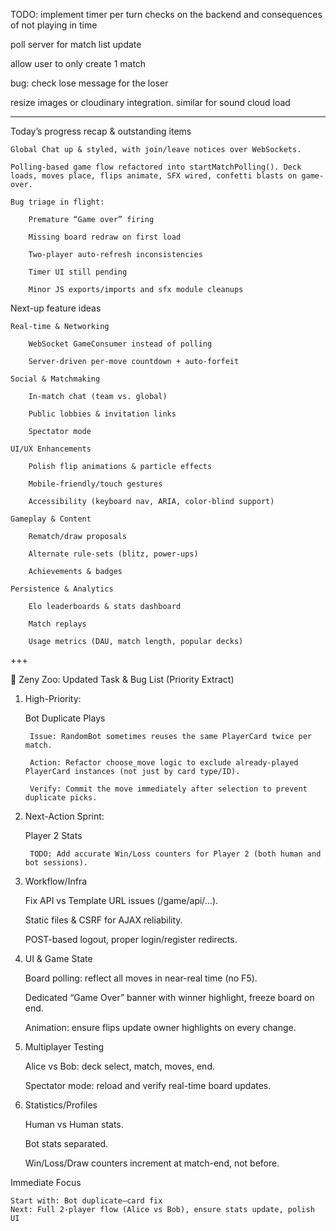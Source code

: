 TODO:
implement timer per turn checks on the backend and consequences of not playing in time

poll server for match list update

allow user to only create 1 match

bug: check lose message for the loser

resize images or cloudinary integration.
similar for sound cloud load

---

Today’s progress recap & outstanding items

    Global Chat up & styled, with join/leave notices over WebSockets.

    Polling-based game flow refactored into startMatchPolling(). Deck loads, moves place, flips animate, SFX wired, confetti blasts on game‐over.

    Bug triage in flight:

        Premature “Game over” firing

        Missing board redraw on first load

        Two-player auto-refresh inconsistencies

        Timer UI still pending

        Minor JS exports/imports and sfx module cleanups

Next-up feature ideas

    Real-time & Networking

        WebSocket GameConsumer instead of polling

        Server-driven per-move countdown + auto-forfeit

    Social & Matchmaking

        In-match chat (team vs. global)

        Public lobbies & invitation links

        Spectator mode

    UI/UX Enhancements

        Polish flip animations & particle effects

        Mobile-friendly/touch gestures

        Accessibility (keyboard nav, ARIA, color-blind support)

    Gameplay & Content

        Rematch/draw proposals

        Alternate rule-sets (blitz, power-ups)

        Achievements & badges

    Persistence & Analytics

        Elo leaderboards & stats dashboard

        Match replays

        Usage metrics (DAU, match length, popular decks)

+++

🦄 Zeny Zoo: Updated Task & Bug List (Priority Extract)
1. High-Priority:

    Bot Duplicate Plays

        Issue: RandomBot sometimes reuses the same PlayerCard twice per match.

        Action: Refactor choose_move logic to exclude already-played PlayerCard instances (not just by card type/ID).

        Verify: Commit the move immediately after selection to prevent duplicate picks.

2. Next-Action Sprint:

    Player 2 Stats

        TODO: Add accurate Win/Loss counters for Player 2 (both human and bot sessions).

3. Workflow/Infra

    Fix API vs Template URL issues (/game/api/...).

    Static files & CSRF for AJAX reliability.

    POST-based logout, proper login/register redirects.

4. UI & Game State

    Board polling: reflect all moves in near-real time (no F5).

    Dedicated “Game Over” banner with winner highlight, freeze board on end.

    Animation: ensure flips update owner highlights on every change.

5. Multiplayer Testing

    Alice vs Bob: deck select, match, moves, end.

    Spectator mode: reload and verify real-time board updates.

6. Statistics/Profiles

    Human vs Human stats.

    Bot stats separated.

    Win/Loss/Draw counters increment at match-end, not before.

Immediate Focus

    Start with: Bot duplicate–card fix
    Next: Full 2-player flow (Alice vs Bob), ensure stats update, polish UI
